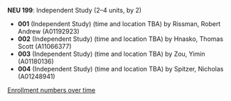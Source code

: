 **NEU 199**: Independent Study (2–4 units, by 2)

- **001** (Independent Study) (time and location TBA) by Rissman, Robert Andrew (A01192923)
- **002** (Independent Study) (time and location TBA) by Hnasko, Thomas Scott (A11066377)
- **003** (Independent Study) (time and location TBA) by Zou, Yimin (A01180136)
- **004** (Independent Study) (time and location TBA) by Spitzer, Nicholas (A01248941)

[Enrollment numbers over time](./NEU199.tsv)
